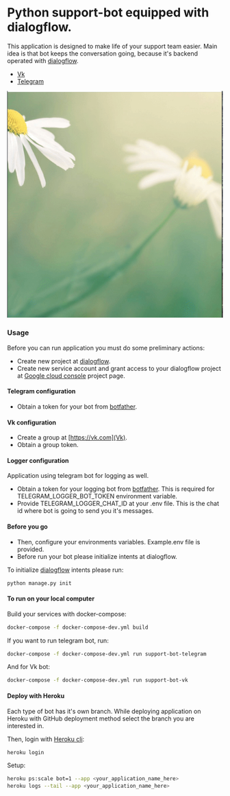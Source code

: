 # Python support-bot equipped with dialogflow.

This application is designed to make life of your support team easier. 
Main idea is that bot keeps the conversation going, because it's backend operated with [dialogflow](https://dialogflow.com/).

* [Vk](https://vk.com)
* [Telegram](https://telegram.org/)

![](data/screen.gif)

### Usage

Before you can run application you must do some preliminary actions:

* Create new project at [dialogflow](https://dialogflow.com/).
* Create new service account and grant access to your dialogflow project at [Google cloud console](https://console.cloud.google.com) project 
page.

#### Telegram configuration
* Obtain a token for your bot from [botfather](https://core.telegram.org/bots).

#### Vk configuration
* Create a group at [https://vk.com](Vk).
* Obtain a group token.

#### Logger configuration
Application using telegram bot for logging as well.
* Obtain a token for your logging bot from [botfather](https://core.telegram.org/bots). This is required for 
TELEGRAM_LOGGER_BOT_TOKEN environment variable.
* Provide TELEGRAM_LOGGER_CHAT_ID at your .env file. This is the chat id where bot is going to send you it's messages.

#### Before you go
* Then, configure your environments variables. Example.env file is provided.
* Before run your bot please initialize intents at dialogflow.

To initialize [dialogflow](https://dialogflow.com/) intents please run:
```bash
python manage.py init
```

#### To run on your local computer
Build your services with docker-compose:
```bash
docker-compose -f docker-compose-dev.yml build
```
If you want to run telegram bot, run:
```bash
docker-compose -f docker-compose-dev.yml run support-bot-telegram
```
And for Vk bot:
```bash
docker-compose -f docker-compose-dev.yml run support-bot-vk
```

#### Deploy with Heroku
Each type of bot has it's own branch. 
While deploying application on Heroku with GitHub deployment method select the branch you are interested in.

Then, login with [Heroku cli](https://devcenter.heroku.com/articles/heroku-cli):
```bash
heroku login
```
Setup:
```bash
heroku ps:scale bot=1 --app <your_application_name_here>
heroku logs --tail --app <your_application_name_here>
```